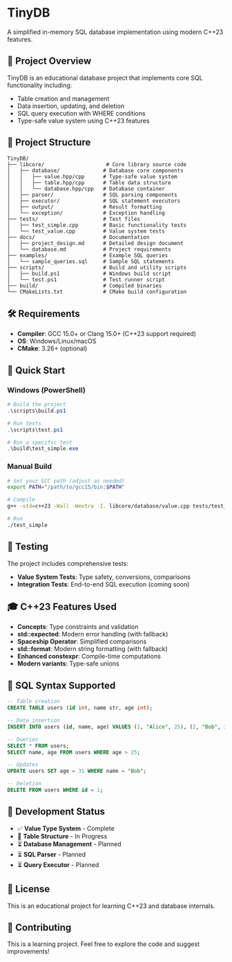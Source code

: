 # TinyDB

A simplified in-memory SQL database implementation using modern C++23 features.

## 🎯 Project Overview

TinyDB is an educational database project that implements core SQL functionality including:
- Table creation and management
- Data insertion, updating, and deletion
- SQL query execution with WHERE conditions
- Type-safe value system using C++23 features

## 📁 Project Structure

```
TinyDB/
├── libcore/                    # Core library source code
│   ├── database/              # Database core components
│   │   ├── value.hpp/cpp      # Type-safe value system
│   │   ├── table.hpp/cpp      # Table data structure
│   │   └── database.hpp/cpp   # Database container
│   ├── parser/                # SQL parsing components
│   ├── executor/              # SQL statement executors
│   ├── output/                # Result formatting
│   └── exception/             # Exception handling
├── tests/                     # Test files
│   ├── test_simple.cpp        # Basic functionality tests
│   └── test_value.cpp         # Value system tests
├── docs/                      # Documentation
│   ├── project_design.md      # Detailed design document
│   └── database.md            # Project requirements
├── examples/                  # Example SQL queries
│   └── sample_queries.sql     # Sample SQL statements
├── scripts/                   # Build and utility scripts
│   ├── build.ps1              # Windows build script
│   └── test.ps1               # Test runner script
├── build/                     # Compiled binaries
└── CMakeLists.txt             # CMake build configuration
```

## 🛠️ Requirements

- **Compiler**: GCC 15.0+ or Clang 15.0+ (C++23 support required)
- **OS**: Windows/Linux/macOS
- **CMake**: 3.26+ (optional)

## 🚀 Quick Start

### Windows (PowerShell)

```powershell
# Build the project
.\scripts\build.ps1

# Run tests
.\scripts\test.ps1

# Run a specific test
.\build\test_simple.exe
```

### Manual Build

```bash
# Set your GCC path (adjust as needed)
export PATH="/path/to/gcc15/bin:$PATH"

# Compile
g++ -std=c++23 -Wall -Wextra -I. libcore/database/value.cpp tests/test_simple.cpp -o test_simple

# Run
./test_simple
```

## 🧪 Testing

The project includes comprehensive tests:
- **Value System Tests**: Type safety, conversions, comparisons
- **Integration Tests**: End-to-end SQL execution (coming soon)

## 🎓 C++23 Features Used

- **Concepts**: Type constraints and validation
- **std::expected**: Modern error handling (with fallback)
- **Spaceship Operator**: Simplified comparisons
- **std::format**: Modern string formatting (with fallback)
- **Enhanced constexpr**: Compile-time computations
- **Modern variants**: Type-safe unions

## 📖 SQL Syntax Supported

```sql
-- Table creation
CREATE TABLE users (id int, name str, age int);

-- Data insertion
INSERT INTO users (id, name, age) VALUES (1, "Alice", 25), (2, "Bob", 30);

-- Queries
SELECT * FROM users;
SELECT name, age FROM users WHERE age > 25;

-- Updates
UPDATE users SET age = 31 WHERE name = "Bob";

-- Deletion
DELETE FROM users WHERE id = 1;
```

## 🔧 Development Status

- ✅ **Value Type System** - Complete
- 🚧 **Table Structure** - In Progress
- ⏳ **Database Management** - Planned
- ⏳ **SQL Parser** - Planned
- ⏳ **Query Executor** - Planned

## 📝 License

This is an educational project for learning C++23 and database internals.

## 🤝 Contributing

This is a learning project. Feel free to explore the code and suggest improvements!